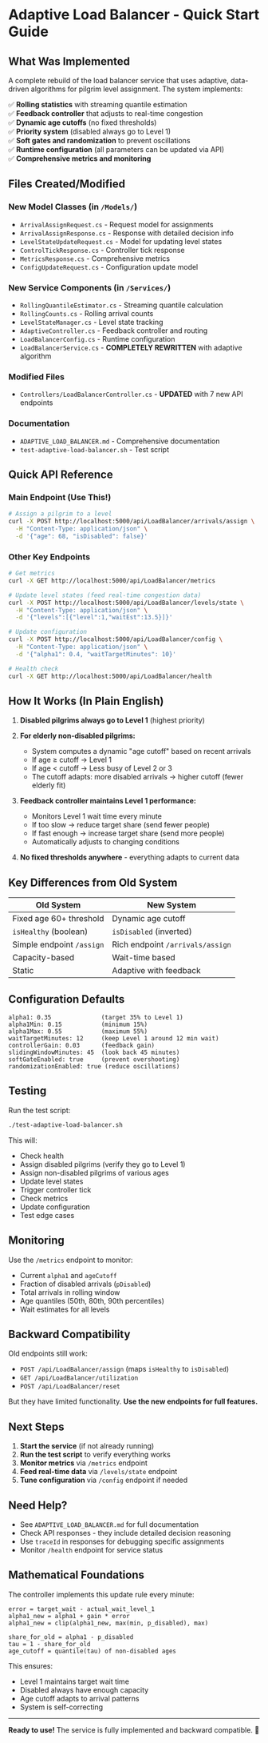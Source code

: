 # Adaptive Load Balancer - Quick Start Guide

## What Was Implemented

A complete rebuild of the load balancer service that uses adaptive, data-driven algorithms for pilgrim level assignment. The system implements:

✅ **Rolling statistics** with streaming quantile estimation  
✅ **Feedback controller** that adjusts to real-time congestion  
✅ **Dynamic age cutoffs** (no fixed thresholds)  
✅ **Priority system** (disabled always go to Level 1)  
✅ **Soft gates and randomization** to prevent oscillations  
✅ **Runtime configuration** (all parameters can be updated via API)  
✅ **Comprehensive metrics and monitoring**  

## Files Created/Modified

### New Model Classes (in `/Models/`)
- `ArrivalAssignRequest.cs` - Request model for assignments
- `ArrivalAssignResponse.cs` - Response with detailed decision info
- `LevelStateUpdateRequest.cs` - Model for updating level states
- `ControlTickResponse.cs` - Controller tick response
- `MetricsResponse.cs` - Comprehensive metrics
- `ConfigUpdateRequest.cs` - Configuration update model

### New Service Components (in `/Services/`)
- `RollingQuantileEstimator.cs` - Streaming quantile calculation
- `RollingCounts.cs` - Rolling arrival counts
- `LevelStateManager.cs` - Level state tracking
- `AdaptiveController.cs` - Feedback controller and routing
- `LoadBalancerConfig.cs` - Runtime configuration
- `LoadBalancerService.cs` - **COMPLETELY REWRITTEN** with adaptive algorithm

### Modified Files
- `Controllers/LoadBalancerController.cs` - **UPDATED** with 7 new API endpoints

### Documentation
- `ADAPTIVE_LOAD_BALANCER.md` - Comprehensive documentation
- `test-adaptive-load-balancer.sh` - Test script

## Quick API Reference

### Main Endpoint (Use This!)
```bash
# Assign a pilgrim to a level
curl -X POST http://localhost:5000/api/LoadBalancer/arrivals/assign \
  -H "Content-Type: application/json" \
  -d '{"age": 68, "isDisabled": false}'
```

### Other Key Endpoints
```bash
# Get metrics
curl -X GET http://localhost:5000/api/LoadBalancer/metrics

# Update level states (feed real-time congestion data)
curl -X POST http://localhost:5000/api/LoadBalancer/levels/state \
  -H "Content-Type: application/json" \
  -d '{"levels":[{"level":1,"waitEst":13.5}]}'

# Update configuration
curl -X POST http://localhost:5000/api/LoadBalancer/config \
  -H "Content-Type: application/json" \
  -d '{"alpha1": 0.4, "waitTargetMinutes": 10}'

# Health check
curl -X GET http://localhost:5000/api/LoadBalancer/health
```

## How It Works (In Plain English)

1. **Disabled pilgrims always go to Level 1** (highest priority)

2. **For elderly non-disabled pilgrims:**
   - System computes a dynamic "age cutoff" based on recent arrivals
   - If age ≥ cutoff → Level 1
   - If age < cutoff → Less busy of Level 2 or 3
   - The cutoff adapts: more disabled arrivals → higher cutoff (fewer elderly fit)

3. **Feedback controller maintains Level 1 performance:**
   - Monitors Level 1 wait time every minute
   - If too slow → reduce target share (send fewer people)
   - If fast enough → increase target share (send more people)
   - Automatically adjusts to changing conditions

4. **No fixed thresholds anywhere** - everything adapts to current data

## Key Differences from Old System

| Old System | New System |
|------------|------------|
| Fixed age 60+ threshold | Dynamic age cutoff |
| `isHealthy` (boolean) | `isDisabled` (inverted) |
| Simple endpoint `/assign` | Rich endpoint `/arrivals/assign` |
| Capacity-based | Wait-time based |
| Static | Adaptive with feedback |

## Configuration Defaults

```
alpha1: 0.35              (target 35% to Level 1)
alpha1Min: 0.15           (minimum 15%)
alpha1Max: 0.55           (maximum 55%)
waitTargetMinutes: 12     (keep Level 1 around 12 min wait)
controllerGain: 0.03      (feedback gain)
slidingWindowMinutes: 45  (look back 45 minutes)
softGateEnabled: true     (prevent overshooting)
randomizationEnabled: true (reduce oscillations)
```

## Testing

Run the test script:
```bash
./test-adaptive-load-balancer.sh
```

This will:
- Check health
- Assign disabled pilgrims (verify they go to Level 1)
- Assign non-disabled pilgrims of various ages
- Update level states
- Trigger controller tick
- Check metrics
- Update configuration
- Test edge cases

## Monitoring

Use the `/metrics` endpoint to monitor:
- Current `alpha1` and `ageCutoff`
- Fraction of disabled arrivals (`pDisabled`)
- Total arrivals in rolling window
- Age quantiles (50th, 80th, 90th percentiles)
- Wait estimates for all levels

## Backward Compatibility

Old endpoints still work:
- `POST /api/LoadBalancer/assign` (maps `isHealthy` to `isDisabled`)
- `GET /api/LoadBalancer/utilization`
- `POST /api/LoadBalancer/reset`

But they have limited functionality. **Use the new endpoints for full features.**

## Next Steps

1. **Start the service** (if not already running)
2. **Run the test script** to verify everything works
3. **Monitor metrics** via `/metrics` endpoint
4. **Feed real-time data** via `/levels/state` endpoint
5. **Tune configuration** via `/config` endpoint if needed

## Need Help?

- See `ADAPTIVE_LOAD_BALANCER.md` for full documentation
- Check API responses - they include detailed decision reasoning
- Use `traceId` in responses for debugging specific assignments
- Monitor `/health` endpoint for service status

## Mathematical Foundations

The controller implements this update rule every minute:

```
error = target_wait - actual_wait_level_1
alpha1_new = alpha1 + gain * error
alpha1_new = clip(alpha1_new, max(min, p_disabled), max)

share_for_old = alpha1 - p_disabled
tau = 1 - share_for_old
age_cutoff = quantile(tau) of non-disabled ages
```

This ensures:
- Level 1 maintains target wait time
- Disabled always have enough capacity
- Age cutoff adapts to arrival patterns
- System is self-correcting

---

**Ready to use!** The service is fully implemented and backward compatible. 🚀
